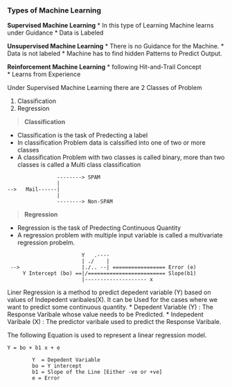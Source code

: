 ### Types of Machine Learning

__Supervised Machine Learning__
	* In this type of Learning Machine learns under Guidance
	* Data is Labeled

__Unsupervised Machine Learning__
	* There is no Guidance for the Machine.
	* Data is not labeled
	* Machine has to find hidden Patterns to Predict Output.

__Reinforcement Machine Learning__
	* following Hit-and-Trail Concept  
	* Learns from Experience

Under Supervised Machine Learning there are 2 Classes of Problem
1. Classification
2. Regression


> __Classification__

* Classification is the task of Predecting a label
* In classification Problem data is calssified into one of two or more classes
* A classification Problem with two classes is called binary, more than two classes is called a Multi class classification
		
```
				--------> SPAM	
				|
-->   Mail------|
				|
				--------> Non-SPAM
```

> __Regression__

* Regression is the task of Predecting Continuous Quantity
* A regression problem with multiple input variable is called a multivariate regression probelm.
```
						Y   .----
						| ./	|
 -->					|./.. --| ================= Error (e)
	 Y Intercept (bo) ==|/========================= Slope(b1)
						|-------------------- x
```

Liner Regression is a method to predict depedent variable (Y) based on values of Indepedent varibales(X). It can be Used for the cases where we want to predict some continuous quantity.
	* Depedent Variable (Y) : The Response Varibale whose value needs to be Predicted.
	* Indepedent Varibale (X) : The predictor varibale used to predict the Response Varibale.

The following Equation is used to represent a linear regression model.

```
Y = bo + b1 x + e

		Y  = Depedent Variable
		bo = Y intercept
		b1 = Slope of the Line [Either -ve or +ve]
		e = Error

```
